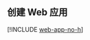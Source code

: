 ## <a name="create-a-web-app"></a>创建 Web 应用

[!INCLUDE [web-app-no-h](app-service-web-create-web-app-no-h.md)]